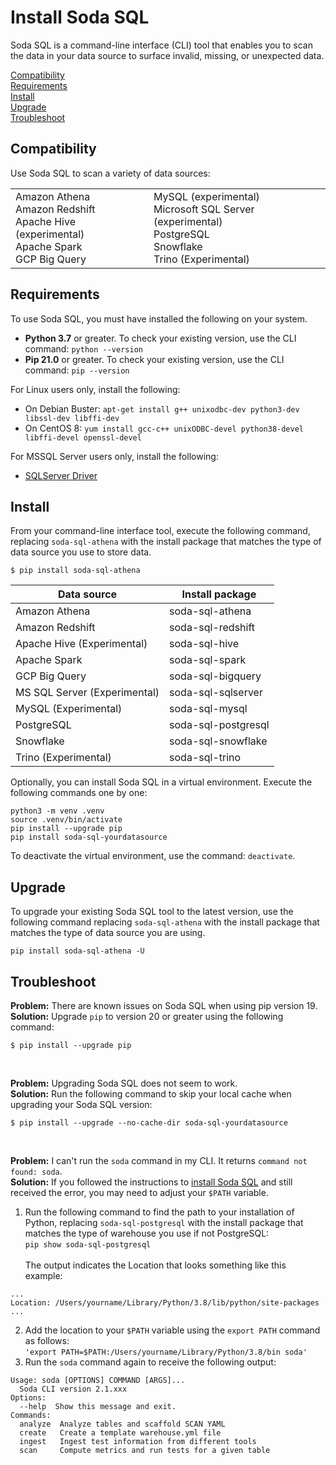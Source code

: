# Install Soda SQL

Soda SQL is a command-line interface (CLI) tool that enables you to scan the data in your data source to surface invalid, missing, or unexpected data.

[Compatibility](#compatibility)<br />
[Requirements](#requirements)<br />
[Install](#install)<br />
[Upgrade](#upgrade)<br />
[Troubleshoot](#troubleshoot)<br />


## Compatibility

Use Soda SQL to scan a variety of data sources:<br />

<table>
  <tr>
    <td>Amazon Athena<br /> Amazon Redshift<br /> Apache Hive (experimental)<br /> Apache Spark<br/> GCP Big Query<br /></td>
    <td> MySQL (experimental) <br />Microsoft SQL Server (experimental) <br /> PostgreSQL<br /> Snowflake<br /> Trino (Experimental)<br /></td>
  </tr>
</table>


## Requirements

To use Soda SQL, you must have installed the following on your system.

* **Python 3.7** or greater. To check your existing version, use the CLI command: `python --version`
* **Pip 21.0** or greater. To check your existing version, use the CLI command: `pip --version`

For Linux users only, install the following:
* On Debian Buster: `apt-get install g++ unixodbc-dev python3-dev libssl-dev libffi-dev`
* On CentOS 8: `yum install gcc-c++ unixODBC-devel python38-devel libffi-devel openssl-devel`

For MSSQL Server users only, install the following:
* [SQLServer Driver](https://docs.microsoft.com/en-us/sql/connect/odbc/microsoft-odbc-driver-for-sql-server?view=sql-server-ver15)



## Install

From your command-line interface tool, execute the following command, replacing `soda-sql-athena` with the install package that matches the type of data source you use to store data.

```
$ pip install soda-sql-athena
```

| Data source                  | Install package    |
| ---------------------------- | ------------------ |
| Amazon Athena                | soda-sql-athena    |
| Amazon Redshift              | soda-sql-redshift  |
| Apache Hive (Experimental)   | soda-sql-hive      |
| Apache Spark                 | soda-sql-spark     |
| GCP Big Query                | soda-sql-bigquery  |
| MS SQL Server (Experimental) | soda-sql-sqlserver |
| MySQL (Experimental)         | soda-sql-mysql     |
| PostgreSQL                   | soda-sql-postgresql|
| Snowflake                    | soda-sql-snowflake |
| Trino (Experimental)         | soda-sql-trino     |


Optionally, you can install Soda SQL in a virtual environment. Execute the following commands one by one:

```shell
python3 -m venv .venv
source .venv/bin/activate
pip install --upgrade pip
pip install soda-sql-yourdatasource
```

To deactivate the virtual environment, use the command: `deactivate`.

## Upgrade

To upgrade your existing Soda SQL tool to the latest version, use the following command replacing `soda-sql-athena` with the install package that matches the type of data source you are using.
```shell
pip install soda-sql-athena -U
```

## Troubleshoot

**Problem:** There are known issues on Soda SQL when using pip version 19. <br />
**Solution:** Upgrade `pip` to version 20 or greater using the following command:
```shell
$ pip install --upgrade pip
```
<br />

**Problem:** Upgrading Soda SQL does not seem to work. <br />
**Solution:** Run the following command to skip your local cache when upgrading your Soda SQL version:
```shell
$ pip install --upgrade --no-cache-dir soda-sql-yourdatasource
```
<br />

**Problem:** I can't run the `soda` command in my CLI. It returns `command not found: soda`. <br />
**Solution:** If you followed the instructions to [install Soda SQL](/docs/soda-sql/installation.md) and still received the error, you may need to adjust your `$PATH` variable. 
1. Run the following command to find the path to your installation of Python, replacing `soda-sql-postgresql` with the install package that matches the type of warehouse you use if not PostgreSQL:<br />
`pip show soda-sql-postgresql`
<br /> <br /> The output indicates the Location that looks something like this example:
```shell
...
Location: /Users/yourname/Library/Python/3.8/lib/python/site-packages
...
```
2. Add the location to your `$PATH` variable using the `export PATH` command as follows:<br />
`'export PATH=$PATH:/Users/yourname/Library/Python/3.8/bin soda'`
3. Run the `soda` command again to receive the following output:<br />
```shell
Usage: soda [OPTIONS] COMMAND [ARGS]...
  Soda CLI version 2.1.xxx
Options:
  --help  Show this message and exit.
Commands:
  analyze  Analyze tables and scaffold SCAN YAML
  create   Create a template warehouse.yml file
  ingest   Ingest test information from different tools
  scan     Compute metrics and run tests for a given table
```